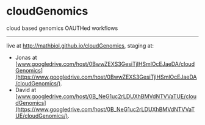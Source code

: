 # cloudGenomics
cloud based genomics OAUTHed  workflows
___
live at http://mathbiol.github.io/cloudGenomics, 
staging at:

* Jonas at [www.googledrive.com/host/0BwwZEXS3GesiTjlHSmlOcEJaeDA/cloudGenomics](https://www.googledrive.com/host/0BwwZEXS3GesiTjlHSmlOcEJaeDA/cloudGenomics/).
* David at [www.googledrive.com/host/0B_NeG1uc2rLDUXhBMVdNTVVaTUE/cloudGenomics](https://www.googledrive.com/host/0B_NeG1uc2rLDUXhBMVdNTVVaTUE/cloudGenomics/).